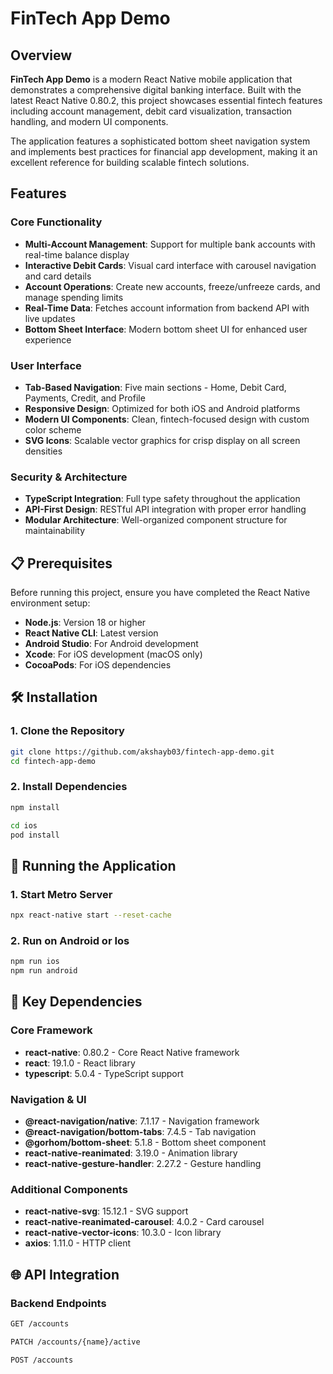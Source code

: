 # FinTech App Demo

## Overview

**FinTech App Demo** is a modern React Native mobile application that demonstrates a comprehensive digital banking interface. Built with the latest React Native 0.80.2, this project showcases essential fintech features including account management, debit card visualization, transaction handling, and modern UI components.

The application features a sophisticated bottom sheet navigation system and implements best practices for financial app development, making it an excellent reference for building scalable fintech solutions.

## Features

### Core Functionality
- **Multi-Account Management**: Support for multiple bank accounts with real-time balance display
- **Interactive Debit Cards**: Visual card interface with carousel navigation and card details
- **Account Operations**: Create new accounts, freeze/unfreeze cards, and manage spending limits
- **Real-Time Data**: Fetches account information from backend API with live updates
- **Bottom Sheet Interface**: Modern bottom sheet UI for enhanced user experience

### User Interface
- **Tab-Based Navigation**: Five main sections - Home, Debit Card, Payments, Credit, and Profile
- **Responsive Design**: Optimized for both iOS and Android platforms
- **Modern UI Components**: Clean, fintech-focused design with custom color scheme
- **SVG Icons**: Scalable vector graphics for crisp display on all screen densities

### Security & Architecture
- **TypeScript Integration**: Full type safety throughout the application
- **API-First Design**: RESTful API integration with proper error handling
- **Modular Architecture**: Well-organized component structure for maintainability


## 📋 Prerequisites

Before running this project, ensure you have completed the React Native environment setup:

- **Node.js**: Version 18 or higher
- **React Native CLI**: Latest version
- **Android Studio**: For Android development
- **Xcode**: For iOS development (macOS only)
- **CocoaPods**: For iOS dependencies

## 🛠️ Installation

### 1. Clone the Repository
```bash
git clone https://github.com/akshayb03/fintech-app-demo.git
cd fintech-app-demo
```

### 2. Install Dependencies
```bash
npm install

cd ios
pod install
```


## 🚀 Running the Application

### 1. Start Metro Server
```bash
npx react-native start --reset-cache
```

### 2. Run on Android or Ios
```bash
npm run ios
npm run android
```


## 🔧 Key Dependencies

### Core Framework
- **react-native**: 0.80.2 - Core React Native framework
- **react**: 19.1.0 - React library
- **typescript**: 5.0.4 - TypeScript support

### Navigation & UI
- **@react-navigation/native**: 7.1.17 - Navigation framework
- **@react-navigation/bottom-tabs**: 7.4.5 - Tab navigation
- **@gorhom/bottom-sheet**: 5.1.8 - Bottom sheet component
- **react-native-reanimated**: 3.19.0 - Animation library
- **react-native-gesture-handler**: 2.27.2 - Gesture handling

### Additional Components
- **react-native-svg**: 15.12.1 - SVG support
- **react-native-reanimated-carousel**: 4.0.2 - Card carousel
- **react-native-vector-icons**: 10.3.0 - Icon library
- **axios**: 1.11.0 - HTTP client

## 🌐 API Integration

### Backend Endpoints
```bash
GET /accounts

PATCH /accounts/{name}/active

POST /accounts
```



